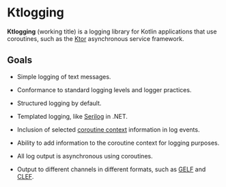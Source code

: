 # Ktlogging

**Ktlogging** (working title) is a logging library for Kotlin applications that
use coroutines, such as the [Ktor](https://ktor.io) asynchronous service framework.

## Goals

* Simple logging of text messages.

* Conformance to standard logging levels and logger practices.

* Structured logging by default.

* Templated logging, like [Serilog](https://serilog.net/) in .NET.

* Inclusion of selected
  [coroutine context](https://kotlin.github.io/kotlinx.coroutines/kotlinx-coroutines-core/kotlinx.coroutines/-coroutine-scope/coroutine-context.html)
  information in log events.

* Ability to add information to the coroutine context for logging purposes.

* All log output is asynchronous using coroutines.

* Output to different channels in different formats, such as
  [GELF](https://www.graylog.org/features/gelf) and
  [CLEF](https://docs.datalust.co/docs/posting-raw-events#compact-json-format).
